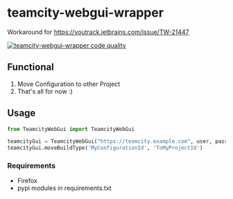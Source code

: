 # teamcity-webgui-wrapper

Workaround for https://youtrack.jetbrains.com/issue/TW-21447

[![teamcity-webgui-wrapper code quality](https://api.codacy.com/project/badge/Grade/233da50a5d4744ef8918ed15fbfc0eba)](https://www.codacy.com/app/tim55667757/teamcity-webgui-wrapper/dashboard)

## Functional
1. Move Configuration to other Project
2. That's all for now :)

## Usage
``` python
from TeamcityWebGui import TeamcityWebGui

teamcityGui = TeamcityWebGui("https://teamcity.example.com", user, password)
teamcityGui.moveBuildType('MyConfigurationId', 'ToMyProjectId')
```

### Requirements
- Firefox
- pypi modules in requirements.txt
